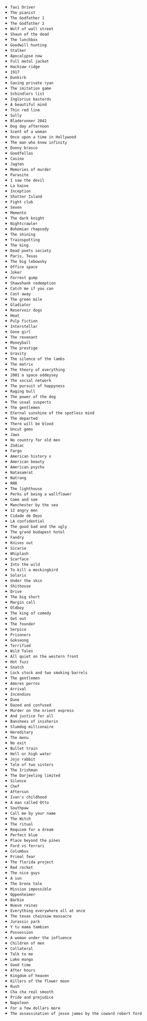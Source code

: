 - `Taxi Driver`
- `The pianist`
- `The Godfather 1`
- `The Godfather 2`
- `Wolf of wall street`
- `Shaun of the dead`
- `The lunchbox`
- `Goodwill hunting`
- `Stalker`
- `Apocalypse now`
- `Full metal jacket`
- `Hacksaw ridge`
- `1917`
- `Dunkirk`
- `Saving private ryan`
- `The imitation game`
- `Schindlers list`
- `Inglorius basterds`
- `A beautiful mind`
- `Thin red line`
- `Sully`
- `Bladerunner 2042`
- `Dog day afternoon`
- `Scent of a woman`
- `Once upon a time in Hollywood`
- `The man who knew infinity`
- `Donny brasco`
- `Goodfellas`
- `Casino`
- `Jagten`
- `Memories of murder`
- `Parasite`
- `I saw the devil`
- `La haine`
- `Inception`
- `Shutter Island`
- `Fight club`
- `Seven`
- `Memento`
- `The dark knight`
- `Nightcrawler`
- `Bohemian rhapsody`
- `The shining`
- `Trainspotting`
- `The king`
- `Dead poets society`
- `Paris, Texas`
- `The big lebowsky`
- `Office space`
- `Joker`
- `Forrest gump`
- `Shawshank redemption`
- `Catch me if you can`
- `Cast away`
- `The green mile`
- `Gladiator`
- `Reservoir dogs`
- `Heat`
- `Pulp fiction`
- `Interstellar`
- `Gone girl`
- `The revenant`
- `Moneyball`
- `The prestige`
- `Gravity`
- `The silence of the lambs`
- `The matrix`
- `The theory of everything`
- `2001 a space oddeysey`
- `The social network`
- `The pursuit of happyness`
- `Raging bull`
- `The power of the dog`
- `The usual suspects`
- `The gentlemen`
- `Eternal sunshine of the spotless mind`
- `The departed`
- `There will be blood`
- `Uncut gems`
- `Jaws`
- `No country for old men`
- `Zodiac`
- `Fargo`
- `American history x`
- `American beauty`
- `American psycho`
- `Natasamrat`
- `Natrang`
- `RRR`
- `The lighthouse`
- `Perks of being a wallflower`
- `Come and see`
- `Manchester by the sea`
- `12 angry men`
- `Cidade de Deus`
- `LA confidential`
- `The good bad and the ugly`
- `The grand budapest hotel`
- `Fandry`
- `Knives out`
- `Sicario`
- `Whiplash`
- `Scarface`
- `Into the wild`
- `To kill a mockingbird`
- `Solaris`
- `Under the skin`
- `Shithouse`
- `Drive`
- `The big short`
- `Margin call`
- `Oldboy`
- `The king of comedy`
- `Get out`
- `The founder`
- `Serpico`
- `Prisoners`
- `Gokseong`
- `Terrified`
- `Wild Tales`
- `All quiet on the western front`
- `Hot fuzz`
- `Snatch`
- `Lock stock and two smoking barrels`
- `The gentlemen`
- `Amores perros`
- `Arrival`
- `Incendies`
- `Dune`
- `Dazed and confused`
- `Murder on the orient express`
- `And justice for all`
- `Banshees of inisherin`
- `Slumdog millionaire`
- `Hereditary`
- `The menu`
- `No exit`
- `Bullet train`
- `Hell or high water`
- `Jojo rabbit`
- `Tale of two sisters`
- `The Irishman`
- `The Darjeeling limited`
- `Silence`
- `Chef`
- `Aftersun`
- `Ivan's childhood`
- `A man called Otto`
- `Southpaw`
- `Call me by your name`
- `The Witch`
- `The ritual`
- `Requiem for a dream`
- `Perfect blue`
- `Place beyond the pines`
- `Ford vs ferrari`
- `Columbus`
- `Primal fear`
- `The florida project`
- `Red rocket`
- `The nice guys`
- `A sun`
- `The bronx tale`
- `Mission impossible`
- `Oppenheimer`
- `Barbie`
- `Nueve reinas`
- `Everything everywhere all at once`
- `The texas chainsaw massacre`
- `Jurassic park`
- `Y tu mama tambien`
- `Possession`
- `A woman under the influence`
- `Children of men`
- `Collateral`
- `Talk to me`
- `Lake mungo`
- `Good time`
- `After hours`
- `Kingdom of heaven`
- `Killers of the flower moon`
- `Rush`
- `Cha cha real smooth`
- `Pride and prejudice`
- `Napoleon`
- `For a few dollars more`
- `The assassination of jesse james by the coward robert ford`

